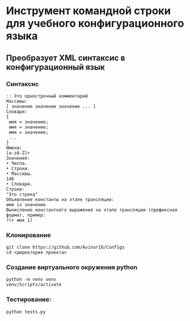 # Инструмент командной строки для учебного конфигурационного языка
## Преобразует XML синтаксис в конфигурационный язык
### Синтаксис
```Однострочные комментарии:
:: Это однострочный комментарий
Массивы:
[ значение значение значение ... ]
Словари:
{
 имя = значение;
 имя = значение;
 имя = значение;
 ...
}
Имена:
[a-zA-Z]+
Значения:
• Числа.
• Строки.
• Массивы.
146
• Словари.
Строки:
"Это строка"
Объявление константы на этапе трансляции:
имя is значение
Вычисление константного выражения на этапе трансляции (префиксная
форма), пример:
?(+ имя 1)
```
### Клонирование
```
git clone https://github.com/Avinar16/Configs
cd <директория проекта>
```
### Создание виртуального окружения python
```
python -m venv venv
venv/Scripts/activate
```

### Тестирование:
    python tests.py
